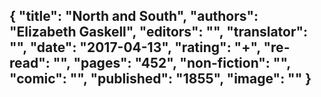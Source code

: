 {
 "title": "North and South",
 "authors": "Elizabeth Gaskell",
 "editors": "",
 "translator": "",
 "date": "2017-04-13",
 "rating": "+",
 "re-read": "",
 "pages": "452",
 "non-fiction": "",
 "comic": "",
 "published": "1855",
 "image": ""
}
---

